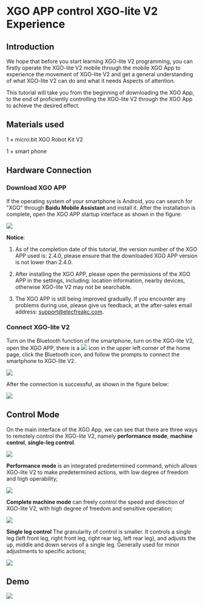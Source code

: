 ﻿---
sidebar_position: 3
sidebar_label: XGO APP control XGO-lite V2 experience
---

# XGO APP control XGO-lite V2 Experience

## Introduction

We hope that before you start learning XGO-lite V2 programming, you can firstly operate the XGO-lite V2 mobile through the mobile XGO App to experience the movement of XGO-lite V2 and get a general understanding of what XGO-lite V2 can do and what it needs Aspects of attention.

This tutorial will take you from the beginning of downloading the XGO App, to the end of proficiently controlling the XGO-lite V2 through the XGO App to achieve the desired effect.

## Materials used

1 × micro:bit XGO Robot Kit V2

1 × smart phone

## Hardware Connection

### Download XGO APP

If the operating system of your smartphone is Android, you can search for "XGO" through **Baidu Mobile Assistant** and install it. After the installation is complete, open the XGO APP startup interface as shown in the figure:

![](https://wiki-media-ef.oss-cn-hongkong.aliyuncs.com//images/microbit-xgo-lite-v2-app-1.png)

**Notice**:

1. As of the completion date of this tutorial, the version number of the XGO APP used is: 2.4.0, please ensure that the downloaded XGO APP version is not lower than 2.4.0.

2. After installing the XGO APP, please open the permissions of the XGO APP in the settings, including: location information, nearby devices, otherwise XGO-lite V2 may not be searchable.
3. The XGO APP is still being improved gradually. If you encounter any problems during use, please give us feedback, at the after-sales email address: support@elecfreakc.com.

### Connect XGO-lite V2

Turn on the Bluetooth function of the smartphone, turn on the XGO-lite V2, open the XGO APP, there is a ![](https://wiki-media-ef.oss-cn-hongkong.aliyuncs.com//images/microbit-xgo-lite-v2-app-2.png) icon in the upper left corner of the home page, click the Bluetooth icon, and follow the prompts to connect the smartphone to XGO-lite V2.

![](https://wiki-media-ef.oss-cn-hongkong.aliyuncs.com//images/microbit-xgo-lite-v2-app-6.png)

After the connection is successful, as shown in the figure below:

![](https://wiki-media-ef.oss-cn-hongkong.aliyuncs.com//images/microbit-xgo-lite-v2-app-4.png)

##  Control Mode

On the main interface of the XGO App, we can see that there are three ways to remotely control the XGO-lite V2, namely **performance mode**, **machine control**, **single-leg control**.

![](https://wiki-media-ef.oss-cn-hongkong.aliyuncs.com//images/microbit-xgo-lite-v2-app-10.png)



**Performance mode** is an integrated predetermined command, which allows XGO-lite V2 to make predetermined actions, with low degree of freedom and high operability;

![](https://wiki-media-ef.oss-cn-hongkong.aliyuncs.com//images/microbit-xgo-lite-v2-app-8.png)



**Complete machine mode** can freely control the speed and direction of XGO-lite V2, with high degree of freedom and sensitive operation;

![](https://wiki-media-ef.oss-cn-hongkong.aliyuncs.com//images/microbit-xgo-lite-v2-app-9.png)

**Single leg control** The granularity of control is smaller. It controls a single leg (left front leg, right front leg, right rear leg, left rear leg), and adjusts the up, middle and down servos of a single leg. Generally used for minor adjustments to specific actions;

![](https://wiki-media-ef.oss-cn-hongkong.aliyuncs.com//images/microbit-xgo-lite-v2-app-11.png)

## Demo

![](https://wiki-media-ef.oss-cn-hongkong.aliyuncs.com//images/microbit-xgo-lite-v2-app-12.gif)
